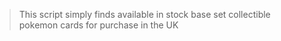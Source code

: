 > This script simply finds available in stock base set collectible pokemon cards for purchase in the UK
